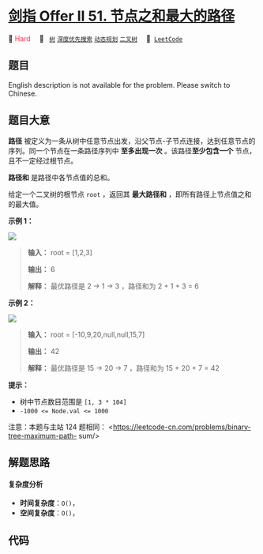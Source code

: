 # [剑指 Offer II 51. 节点之和最大的路径](https://leetcode.cn/problems/jC7MId)

🔴 <font color=#ff334b>Hard</font>&emsp; 🔖&ensp; [`树`](/leetcode/outline/tag/tree.md) [`深度优先搜索`](/leetcode/outline/tag/depth-first-search.md) [`动态规划`](/leetcode/outline/tag/dynamic-programming.md) [`二叉树`](/leetcode/outline/tag/binary-tree.md)&emsp; 🔗&ensp;[`LeetCode`](https://leetcode.cn/problems/jC7MId)

## 题目

English description is not available for the problem. Please switch to
Chinese.


## 题目大意

**路径** 被定义为一条从树中任意节点出发，沿父节点-子节点连接，达到任意节点的序列。同一个节点在一条路径序列中 **至多出现一次**
。该路径**至少包含一个** 节点，且不一定经过根节点。

**路径和** 是路径中各节点值的总和。

给定一个二叉树的根节点 `root` ，返回其 **最大路径和** ，即所有路径上节点值之和的最大值。



**示例 1：**

![](https://assets.leetcode.com/uploads/2020/10/13/exx1.jpg)

> 
> 
> 
> 
> 
> **输入：** root = [1,2,3]
> 
> **输出：** 6
> 
> **解释：** 最优路径是 2 -> 1 -> 3 ，路径和为 2 + 1 + 3 = 6

**示例 2：**

![](https://assets.leetcode.com/uploads/2020/10/13/exx2.jpg)

> 
> 
> 
> 
> 
> **输入：** root = [-10,9,20,null,null,15,7]
> 
> **输出：** 42
> 
> **解释：** 最优路径是 15 -> 20 -> 7 ，路径和为 15 + 20 + 7 = 42
> 
> 



**提示：**

  * 树中节点数目范围是 `[1, 3 * 104]`
  * `-1000 <= Node.val <= 1000`



注意：本题与主站 124 题相同： <https://leetcode-cn.com/problems/binary-tree-maximum-path-
sum/>


## 解题思路

#### 复杂度分析

- **时间复杂度**：`O()`，
- **空间复杂度**：`O()`，

## 代码

```javascript

```